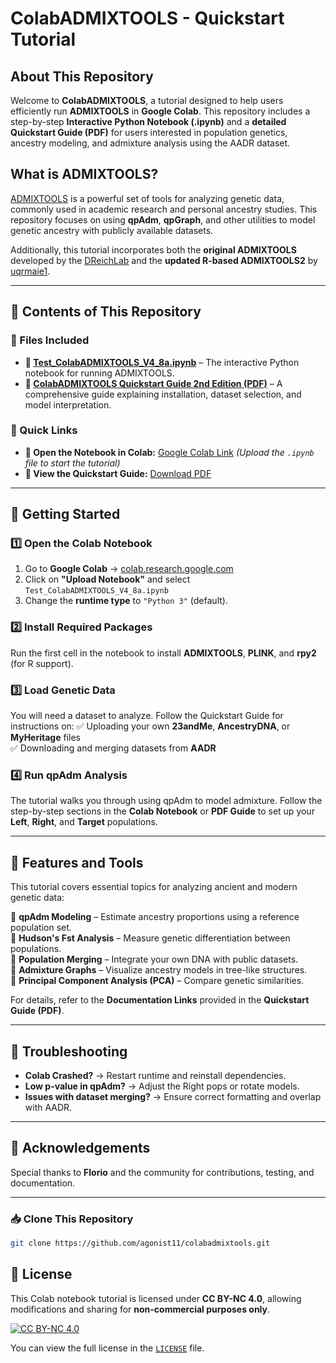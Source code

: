 # **ColabADMIXTOOLS - Quickstart Tutorial**

## **About This Repository**
Welcome to **ColabADMIXTOOLS**, a tutorial designed to help users efficiently run **ADMIXTOOLS** in **Google Colab**. This repository includes a step-by-step **Interactive Python Notebook (.ipynb)** and a **detailed Quickstart Guide (PDF)** for users interested in population genetics, ancestry modeling, and admixture analysis using the AADR dataset.

## **What is ADMIXTOOLS?**
[ADMIXTOOLS](https://uqrmaie1.github.io/admixtools/) is a powerful set of tools for analyzing genetic data, commonly used in academic research and personal ancestry studies. This repository focuses on using **qpAdm**, **qpGraph**, and other utilities to model genetic ancestry with publicly available datasets.

Additionally, this tutorial incorporates both the **original ADMIXTOOLS** developed by the [DReichLab](https://github.com/DReichLab/AdmixTools) and the **updated R-based ADMIXTOOLS2** by [uqrmaie1](https://uqrmaie1.github.io/admixtools/).

---

## **📜 Contents of This Repository**

### **🔹 Files Included**
- **📄 [Test_ColabADMIXTOOLS_V4_8a.ipynb](https://github.com/agonist11/colabadmixtools/blob/main/Test_ColabADMIXTOOLS_V4_8a.ipynb)** – The interactive Python notebook for running ADMIXTOOLS.
- **📘 [ColabADMIXTOOLS Quickstart Guide 2nd Edition (PDF)](https://github.com/agonist11/colabadmixtools/blob/main/ColabADMIXTOOLS%20Quickstart%20Guide%202nd%20Edition_Draft3.pdf)** – A comprehensive guide explaining installation, dataset selection, and model interpretation.

### **🔹 Quick Links**
- **📌 Open the Notebook in Colab:** [Google Colab Link](https://colab.research.google.com/) *(Upload the `.ipynb` file to start the tutorial)*  
- **📖 View the Quickstart Guide:** [Download PDF](https://github.com/agonist11/colabadmixtools/blob/main/ColabADMIXTOOLS%20Quickstart%20Guide%202nd%20Edition_Draft3.pdf)  

---

## **🚀 Getting Started**

### **1️⃣ Open the Colab Notebook**
1. Go to **Google Colab** → [colab.research.google.com](https://colab.research.google.com/)
2. Click on **"Upload Notebook"** and select `Test_ColabADMIXTOOLS_V4_8a.ipynb`
3. Change the **runtime type** to `"Python 3"` (default).

### **2️⃣ Install Required Packages**
Run the first cell in the notebook to install **ADMIXTOOLS**, **PLINK**, and **rpy2** (for R support).

### **3️⃣ Load Genetic Data**
You will need a dataset to analyze. Follow the Quickstart Guide for instructions on:
✅ Uploading your own **23andMe**, **AncestryDNA**, or **MyHeritage** files  
✅ Downloading and merging datasets from **AADR**

### **4️⃣ Run qpAdm Analysis**
The tutorial walks you through using qpAdm to model admixture. Follow the step-by-step sections in the **Colab Notebook** or **PDF Guide** to set up your **Left**, **Right**, and **Target** populations.

---

## **📂 Features and Tools**
This tutorial covers essential topics for analyzing ancient and modern genetic data:

📌 **qpAdm Modeling** – Estimate ancestry proportions using a reference population set.  
📌 **Hudson's Fst Analysis** – Measure genetic differentiation between populations.  
📌 **Population Merging** – Integrate your own DNA with public datasets.  
📌 **Admixture Graphs** – Visualize ancestry models in tree-like structures.  
📌 **Principal Component Analysis (PCA)** – Compare genetic similarities.  

For details, refer to the **Documentation Links** provided in the **Quickstart Guide (PDF)**.

---

## **🔧 Troubleshooting**
- **Colab Crashed?** → Restart runtime and reinstall dependencies.  
- **Low p-value in qpAdm?** → Adjust the Right pops or rotate models.  
- **Issues with dataset merging?** → Ensure correct formatting and overlap with AADR.  

---

## **📝 Acknowledgements**
Special thanks to **Florio** and the community for contributions, testing, and documentation.

---

### 📥 **Clone This Repository**
```sh
git clone https://github.com/agonist11/colabadmixtools.git
```

## **📜 License**
This Colab notebook tutorial is licensed under **CC BY-NC 4.0**, allowing modifications and sharing for **non-commercial purposes only**.

[![CC BY-NC 4.0](https://licensebuttons.net/l/by-nc/4.0/88x31.png)](https://creativecommons.org/licenses/by-nc/4.0/)

You can view the full license in the [`LICENSE`](LICENSE) file.
